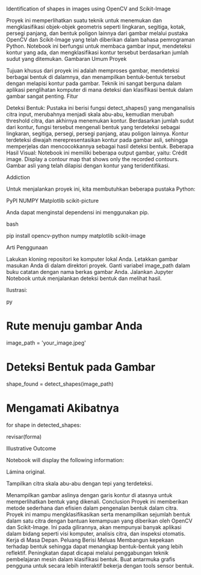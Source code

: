 Identification of shapes in images using OpenCV and Scikit-Image

Proyek ini memperlihatkan suatu teknik untuk menemukan dan mengklasifikasi objek-objek geometris seperti lingkaran, segitiga, kotak, persegi panjang, dan bentuk poligon lainnya dari gambar melalui pustaka OpenCV dan Scikit-Image yang telah diberikan dalam bahasa pemrograman Python. Notebook ini berfungsi untuk membaca gambar input, mendeteksi kontur yang ada, dan mengklasifikasi kontur tersebut berdasarkan jumlah sudut yang ditemukan.
Gambaran Umum Proyek

Tujuan khusus dari proyek ini adalah memproses gambar, mendeteksi berbagai bentuk di dalamnya, dan menampilkan bentuk-bentuk tersebut dengan melapisi kontur pada gambar. Teknik ini sangat berguna dalam aplikasi penglihatan komputer di mana deteksi dan klasifikasi bentuk dalam gambar sangat penting.
Fitur

Deteksi Bentuk: Pustaka ini berisi fungsi detect_shapes() yang menganalisis citra input, merubahnya menjadi skala abu-abu, kemudian merubah threshold citra, dan akhirnya menemukan kontur. Berdasarkan jumlah sudut dari kontur, fungsi tersebut mengenali bentuk yang terdeteksi sebagai lingkaran, segitiga, persegi, persegi panjang, atau poligon lainnya.
Kontur terdeteksi diwajah merepresentasikan kontur pada gambar asli, sehingga memperjelas dan mencocokkannya sebagai hasil deteksi bentuk.
Beberapa Hasil Visual: Notebook ini memiliki beberapa output gambar, yaitu:
Crédit image.
Display a contour map that shows only the recorded contours.
Gambar asli yang telah dilapisi dengan kontur yang teridentifikasi.

Addiction

Untuk menjalankan proyek ini, kita membutuhkan beberapa pustaka Python:

PyPI
NUMPY
Matplotlib
scikit-picture

Anda dapat menginstal dependensi ini menggunakan pip.

bash

pip install opencv-python numpy matplotlib scikit-image

Arti Penggunaan

Lakukan kloning repositori ke komputer lokal Anda.
Letakkan gambar masukan Anda di dalam direktori proyek.
Ganti variabel image_path dalam buku catatan dengan nama berkas gambar Anda.
Jalankan Jupyter Notebook untuk menjalankan deteksi bentuk dan melihat hasil.

Ilustrasi:

py

# Rute menuju gambar Anda
image_path = 'your_image.jpeg'

# Deteksi Bentuk pada Gambar
shape_found = detect_shapes(image_path)

# Mengamati Akibatnya

for shape in detected_shapes:

revisar(forma)

Illustrative Outcome

Notebook will display the following information:

Lámina original.

Tampilkan citra skala abu-abu dengan tepi yang terdeteksi.

Menampilkan gambar aslinya dengan garis kontur di atasnya untuk memperlihatkan bentuk yang dikenali. Conclusion Proyek ini memberikan metode sederhana dan efisien dalam pengenalan bentuk dalam citra. Proyek ini mampu mengklasifikasikan serta menampilkan sejumlah bentuk dalam satu citra dengan bantuan kemampuan yang diberikan oleh OpenCV dan Scikit-Image. Ini pada gilirannya, akan mempunyai banyak aplikasi dalam bidang seperti visi komputer, analisis citra, dan inspeksi otomatis. Kerja di Masa Depan. Peluang Berisi Meluas Membangun kepekaan terhadap bentuk sehingga dapat menangkap bentuk-bentuk yang lebih reflektif. Peningkatan dapat dicapai melalui penggabungan teknik pembelajaran mesin dalam klasifikasi bentuk. Buat antarmuka grafis pengguna untuk secara lebih interaktif bekerja dengan tools sensor bentuk.
